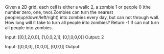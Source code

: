 Given a 2D grid, each cell is either a wallc 2, a zombie 1 or people 0 (the number zero, one, two).Zombies can turn the nearest people(up/down/left/right) into zombies every day, but can not through wall. How long will it take to turn all people into zombies? Return -1 if can not turn all people into zombies.


Input:
[[0,1,2,0,0],
 [1,0,0,2,1],
 [0,1,0,0,0]]
Output:
2

Input:
[[0,0,0],
 [0,0,0],
 [0,0,1]]
Output:
